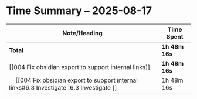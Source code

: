 # Time Summary – 2025-08-17

| Note/Heading | Time Spent |
|--------------|------------|
| **Total** | **1h 48m 16s** |
| [[004 Fix obsidian export to support internal links]] | **1h 48m 16s** |
| &nbsp;&nbsp;&nbsp;&nbsp;[[004 Fix obsidian export to support internal links#6.3 Investigate \|6.3 Investigate ]] | 1h 48m 16s |

